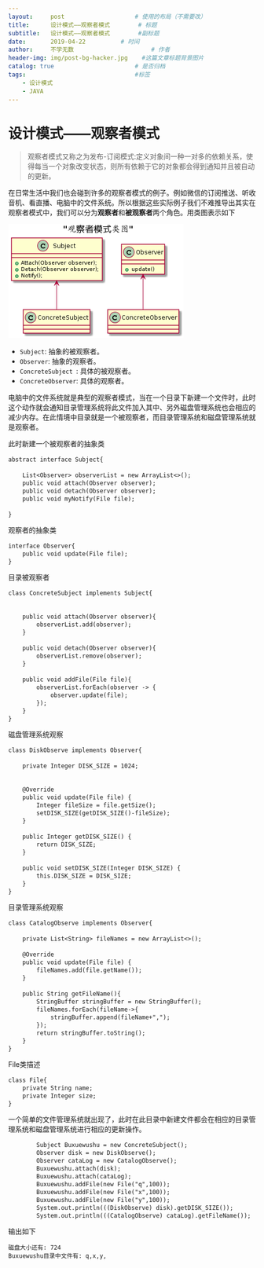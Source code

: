 ```yaml
---
layout:     post                    # 使用的布局（不需要改）
title:      设计模式——观察者模式        # 标题
subtitle:   设计模式——观察者模式        #副标题
date:       2019-04-22          # 时间
author:     不学无数                      # 作者
header-img: img/post-bg-hacker.jpg    #这篇文章标题背景图片
catalog: true                       # 是否归档
tags:                               #标签
    - 设计模式
    - JAVA
---
```


# 设计模式——观察者模式

> 观察者模式又称之为发布-订阅模式:定义对象间一种一对多的依赖关系，使得每当一个对象改变状态，则所有依赖于它的对象都会得到通知并且被自动的更新。

在日常生活中我们也会碰到许多的观察者模式的例子。例如微信的订阅推送、听收音机、看直播、电脑中的文件系统。所以根据这些实际例子我们不难推导出其实在观察者模式中，我们可以分为**观察者**和**被观察者**两个角色。用类图表示如下

![观察者模式类图](/img/pageImg/设计模式——观察者模式0.jpg)

* `Subject`: 抽象的被观察者。
* `Observer`: 抽象的观察者。
* `ConcreteSubject `: 具体的被观察者。
* `ConcreteObserver`: 具体的观察者。

电脑中的文件系统就是典型的观察者模式，当在一个目录下新建一个文件时，此时这个动作就会通知目录管理系统将此文件加入其中、另外磁盘管理系统也会相应的减少内存。在此情境中目录就是一个被观察者，而目录管理系统和磁盘管理系统就是观察者。

此时新建一个被观察者的抽象类

```
abstract interface Subject{

    List<Observer> observerList = new ArrayList<>();
    public void attach(Observer observer);
    public void detach(Observer observer);
    public void myNotify(File file);

}

```

观察者的抽象类

```
interface Observer{
    public void update(File file);
}

```

目录被观察者

```
class ConcreteSubject implements Subject{


    public void attach(Observer observer){
        observerList.add(observer);
    }

    public void detach(Observer observer){
        observerList.remove(observer);
    }

    public void addFile(File file){
        observerList.forEach(observer -> {
            observer.update(file);
        });
    }
}

```

磁盘管理系统观察

```
class DiskObserve implements Observer{

    private Integer DISK_SIZE = 1024;


    @Override
    public void update(File file) {
        Integer fileSize = file.getSize();
        setDISK_SIZE(getDISK_SIZE()-fileSize);
    }

    public Integer getDISK_SIZE() {
        return DISK_SIZE;
    }

    public void setDISK_SIZE(Integer DISK_SIZE) {
        this.DISK_SIZE = DISK_SIZE;
    }
}

```

目录管理系统观察

```
class CatalogObserve implements Observer{

    private List<String> fileNames = new ArrayList<>();

    @Override
    public void update(File file) {
        fileNames.add(file.getName());
    }

    public String getFileName(){
        StringBuffer stringBuffer = new StringBuffer();
        fileNames.forEach(fileName->{
            stringBuffer.append(fileName+",");
        });
        return stringBuffer.toString();
    }
}

```

File类描述

```
class File{
    private String name;
    private Integer size;
}

```

一个简单的文件管理系统就出现了，此时在此目录中新建文件都会在相应的目录管理系统和磁盘管理系统进行相应的更新操作。

```
        Subject Buxuewushu = new ConcreteSubject();
        Observer disk = new DiskObserve();
        Observer cataLog = new CatalogObserve();
        Buxuewushu.attach(disk);
        Buxuewushu.attach(cataLog);
        Buxuewushu.addFile(new File("q",100));
        Buxuewushu.addFile(new File("x",100));
        Buxuewushu.addFile(new File("y",100));
        System.out.println(((DiskObserve) disk).getDISK_SIZE());
        System.out.println(((CatalogObserve) cataLog).getFileName());

```

输出如下

```
磁盘大小还有: 724
Buxuewushu目录中文件有: q,x,y,

```

